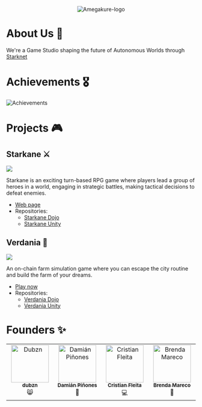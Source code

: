 <div align="center">

  ![Amegakure-logo](https://github.com/amegakure-studio/.github/assets/58611754/6282981f-cd18-484b-b9af-ab0142fd9396)

</div>

<summary><h1>About Us 🚀</h1></summary>
<div>
We're a Game Studio shaping the future of Autonomous Worlds through <a href="https://twitter.com/Starknet">Starknet</a>
</div>

<summary><h1>Achievements 🎖️</h1></summary>
<div>

![Achievements](https://github.com/amegakure-studio/.github/assets/58611754/e3177ba0-75d2-4413-9e0f-44f901fa16ab)

</div>

  <summary><h1>Projects 🎮</h1></summary>
  <div>
      <summary><h2>Starkane ⚔️</h2></summary>
      <div style="text-align: center;">
        <img src="https://github.com/amegakure-studio/.github/assets/87950451/94c3e6d9-1409-4199-b2cf-7bc609d933eb" style="display: block; margin: 0 auto;">
    </div>
      <p>Starkane is an exciting turn-based RPG game where players lead a group of heroes in a world,
        engaging in strategic battles, making tactical decisions to defeat enemies.
      </p>
      <ul>
        <li><a href="https://starkane.xyz">Web page</a></li>
        <li>Repositories:
          <ul>
            <li><a href="https://github.com/amegakure-studio/starkane">Starkane Dojo</a></li>
            <li><a href="https://github.com/amegakure-studio/starkane-unity">Starkane Unity</a></li>
          </ul>
        </li>
      </ul>
      <summary><h2>Verdania 🌿</h2></summary>
      <div style="text-align: center;">
        <img src="https://github.com/amegakure-studio/.github/assets/87950451/abd28a08-c874-4710-8c64-aae51e86c88c" style="display: block; margin: 0 auto;">
    </div>
      <p>An on-chain farm simulation game where you can escape the city routine and build the farm of your dreams. 
      </p>
      <ul>
        <li><a href="http://verdania.xyz:9887">Play now</a></li>
        <li>Repositories:
          <ul>
            <li><a href="https://github.com/amegakure-studio/verdania-cairo">Verdania Dojo</a></li>
            <li><a href="https://github.com/amegakure-studio/verdania-unity">Verdania Unity</a></li>
          </ul>
        </li>
      </ul>
  </div>

<summary><h1>Founders ✨</h1></summary>
<table>
  <tbody>
    <tr>
    <td align="center" valign="top" width="14.28%"><a href="https://github.com/dubzn"><img src="https://avatars.githubusercontent.com/u/58611754?s=400&u=cdb4e29d9ac5bc41e7ee171375e8cd10fe8c3c24&v=4" width="100px;" alt="Dubzn"/><br /><sub><b>dubzn</b></sub></a><br />😸</a></td>
      <td align="center" valign="top" width="14.28%"><a href="https://github.com/dpinones"><img src="https://avatars.githubusercontent.com/u/30808181?v=4" width="100px;" alt="Damián Piñones"/><br /><sub><b>Damián Piñones</b></sub></a><br />🤠</a></td>
      <td align="center" valign="top" width="14.28%"><a href="https://github.com/cristianFleita"><img src="https://avatars.githubusercontent.com/u/87950451?v=4" width="100px;" alt="Cristian Fleita"/><br /><sub><b>Cristian Fleita</b></sub></a><br />💻</a></td>
      <td align="center" valign="top" width="14.28%"><a href="https://github.com/brendaamareco"><img src="https://avatars.githubusercontent.com/u/107716199?v=4" width="100px;" alt="Brenda Mareco"/><br /><sub><b>Brenda Mareco</b></sub></a><br />🎨</a></td>
    </tr>
</tbody>
</table>
